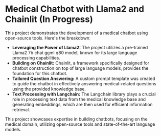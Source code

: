# Medical Chatbot with Llama2 and Chainlit (In Progress)

This project demonstrates the development of a medical chatbot using open-source tools. Here's the breakdown:

* **Leveraging the Power of Llama2:** The project utilizes a pre-trained Llama2 7b chat ggml q80 model, known for its large language processing capabilities.
* **Building on Chainlit:** Chainlit, a framework specifically designed for chatbot construction on top of large language models, provides the foundation for this chatbot.
* **Tailored Question Answering:**  A custom prompt template was created to guide the chatbot in effectively answering medical-related questions using the provided knowledge base.
* **Text Processing with Langchain:** The Langchain library plays a crucial role in processing text data from the medical knowledge base and generating embeddings, which are then used for efficient information retrieval.

This project showcases expertise in building chatbots, focusing on the medical domain, utilizing open-source tools and state-of-the-art language models. 

